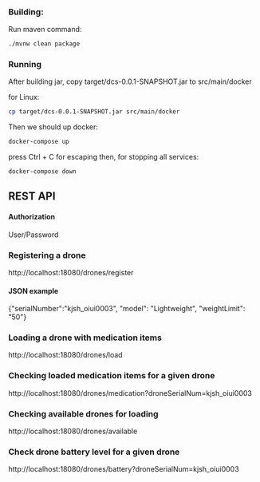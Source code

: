 ### Building:

Run maven command:

```bash
./mvnw clean package
```

### Running

After building jar, copy target/dcs-0.0.1-SNAPSHOT.jar to src/main/docker

for Linux:

```bash
cp target/dcs-0.0.1-SNAPSHOT.jar src/main/docker
```

Then we should up docker:

```bash
docker-compose up
```

press Ctrl + C for escaping then, for stopping all services:

```bash
docker-compose down
```

## REST API
#### Authorization
User/Password
### Registering a drone
http://localhost:18080/drones/register
#### JSON example
{"serialNumber":"kjsh_oiui0003",
"model": "Lightweight",
"weightLimit": "50"}
### Loading a drone with medication items
http://localhost:18080/drones/load
### Checking loaded medication items for a given drone
http://localhost:18080/drones/medication?droneSerialNum=kjsh_oiui0003
### Checking available drones for loading
http://localhost:18080/drones/available
### Check drone battery level for a given drone
http://localhost:18080/drones/battery?droneSerialNum=kjsh_oiui0003
